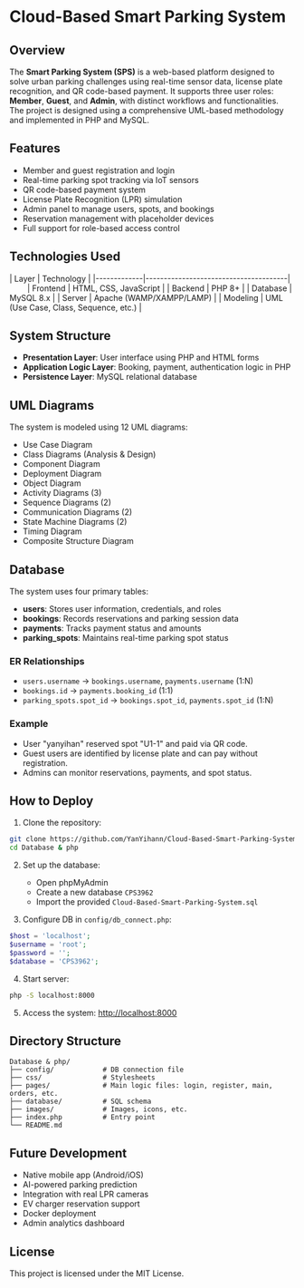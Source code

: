 # Cloud-Based Smart Parking System


## Overview

The **Smart Parking System (SPS)** is a web-based platform designed to solve urban parking challenges using real-time sensor data, license plate recognition, and QR code-based payment. It supports three user roles: **Member**, **Guest**, and **Admin**, with distinct workflows and functionalities. The project is designed using a comprehensive UML-based methodology and implemented in PHP and MySQL.

## Features          

- Member and guest registration and login
- Real-time parking spot tracking via IoT sensors
- QR code-based payment system
- License Plate Recognition (LPR) simulation
- Admin panel to manage users, spots, and bookings          
- Reservation management with placeholder devices
- Full support for role-based access control          

## Technologies Used

| Layer       | Technology                           |
|-------------|---------------------------------------|          
| Frontend    | HTML, CSS, JavaScript                 |
| Backend     | PHP 8+                                |
| Database    | MySQL 8.x                             |
| Server      | Apache (WAMP/XAMPP/LAMP)              |
| Modeling    | UML (Use Case, Class, Sequence, etc.) |

## System Structure

- **Presentation Layer**: User interface using PHP and HTML forms          
- **Application Logic Layer**: Booking, payment, authentication logic in PHP
- **Persistence Layer**: MySQL relational database

## UML Diagrams

The system is modeled using 12 UML diagrams:

- Use Case Diagram
- Class Diagrams (Analysis & Design)
- Component Diagram
- Deployment Diagram
- Object Diagram
- Activity Diagrams (3)
- Sequence Diagrams (2)
- Communication Diagrams (2)
- State Machine Diagrams (2)
- Timing Diagram
- Composite Structure Diagram          

## Database

The system uses four primary tables:          

- **users**: Stores user information, credentials, and roles
- **bookings**: Records reservations and parking session data
- **payments**: Tracks payment status and amounts
- **parking_spots**: Maintains real-time parking spot status

### ER Relationships

- `users.username` → `bookings.username`, `payments.username` (1:N)
- `bookings.id` → `payments.booking_id` (1:1)
- `parking_spots.spot_id` → `bookings.spot_id`, `payments.spot_id` (1:N)

### Example

- User "yanyihan" reserved spot "U1-1" and paid via QR code.
- Guest users are identified by license plate and can pay without registration.
- Admins can monitor reservations, payments, and spot status.

## How to Deploy

1. Clone the repository:
```bash
git clone https://github.com/YanYihann/Cloud-Based-Smart-Parking-System
cd Database & php
```

2. Set up the database:
   - Open phpMyAdmin
   - Create a new database `CPS3962`
   - Import the provided `Cloud-Based-Smart-Parking-System.sql`

3. Configure DB in `config/db_connect.php`:
```php
$host = 'localhost';
$username = 'root';
$password = '';
$database = 'CPS3962';
```

4. Start server:
```bash
php -S localhost:8000
```

5. Access the system:
[http://localhost:8000](http://localhost:8000)

## Directory Structure

```
Database & php/
├── config/            # DB connection file
├── css/               # Stylesheets
├── pages/             # Main logic files: login, register, main, orders, etc.
├── database/          # SQL schema              
├── images/            # Images, icons, etc.    
├── index.php          # Entry point    
└── README.md    
```

## Future Development    

- Native mobile app (Android/iOS)    
- AI-powered parking prediction    
- Integration with real LPR cameras    
- EV charger reservation support    
- Docker deployment    
- Admin analytics dashboard    

## License    

This project is licensed under the MIT License.    


